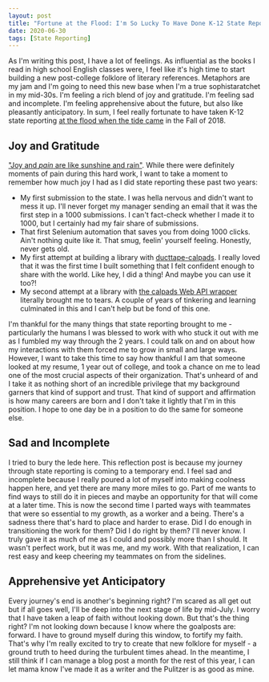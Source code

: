 ```yaml
---
layout: post
title: "Fortune at the Flood: I'm So Lucky To Have Done K-12 State Reporting"
date: 2020-06-30
tags: [State Reporting]
---
```

As I'm writing this post, I have a lot of feelings. As influential as the books I read in high school English classes were, I feel like it's high time to start building a new post-college folklore of literary references. Metaphors are my jam and I'm going to need this new base when I'm a true sophistaratchet in my mid-30s. I'm feeling a rich blend of joy and gratitude. I'm feeling sad and incomplete. I'm feeling apprehensive about the future, but also like pleasantly anticipatory. In sum, I feel really fortunate to have taken K-12 state reporting [at the flood when the tide came](https://www.sparknotes.com/shakespeare/juliuscaesar/quotes/page/4/) in the Fall of 2018.
<!--more-->
## Joy and Gratitude
["Joy and _pain_ are like sunshine and rain"](https://www.youtube.com/watch?v=RGKODhMyw20). While there were definitely moments of pain during this hard work, I want to take a moment to remember how much joy I had as I did state reporting these past two years:
- My first submission to the state. I was hella nervous and didn't want to mess it up. I'll never forget my manager sending an email that it was the first step in a 1000 submissions. I can't fact-check whether I made it to 1000, but I certainly had my fair share of submissions.
- That first Selenium automation that saves you from doing 1000 clicks. Ain't nothing quite like it. That smug, feelin' yourself feeling. Honestly, never gets old.
- My first attempt at building a library with [ducttape-calpads](https://github.com/SummitPublicSchools/ducttape-calpads). I really loved that it was the first time I built something that I felt confident enough to share with the world. Like hey, I did a thing! And maybe you can use it too?!
- My second attempt at a library with [the calpads Web API wrapper](https://github.com/SummitPublicSchools/calpads) literally brought me to tears. A couple of years of tinkering and learning culminated in this and I can't help but be fond of this one.

I'm thankful for the many things that state reporting brought to me - particularly the humans I was blessed to work with who stuck it out with me as I fumbled my way through the 2 years. I could talk on and on about how my interactions with them forced me to grow in small and large ways. However, I want to take this time to say how thankful I am that someone looked at my resume, 1 year out of college, and took a chance on me to lead one of the most crucial aspects of their organization. That's unheard of and I take it as nothing short of an incredible privilege that my background garners that kind of support and trust. That kind of support and affirmation is how many careers are born and I don't take it lightly that I'm in this position. I hope to one day be in a position to do the same for someone else.

## Sad and Incomplete
I tried to bury the lede here. This reflection post is because my journey through state reporting is coming to a temporary end. I feel sad and incomplete because I really poured a lot of myself into making coolness happen here, and yet there are many more miles to go. Part of me wants to find ways to still do it in pieces and maybe an opportunity for that will come at a later time. This is now the second time I parted ways with teammates that were so essential to my growth, as a worker and a being. There's a sadness there that's hard to place and harder to erase. Did I do enough in transitioning the work for them? Did I do right by them? I'll never know. I truly gave it as much of me as I could and possibly more than I should. It wasn't perfect work, but it was me, and my work. With that realization, I can rest easy and keep cheering my teammates on from the sidelines.

## Apprehensive yet Anticipatory
Every journey's end is another's beginning right? I'm scared as all get out but if all goes well, I'll be deep into the next stage of life by mid-July. I worry that I have taken a leap of faith without looking down. But that's the thing right? I'm not looking down because I know where the goalposts are: forward. I have to ground myself during this window, to fortify my faith. That's why I'm really excited to try to create that new folklore for myself - a ground truth to heed during the turbulent times ahead. In the meantime, I still think if I can manage a blog post a month for the rest of this year, I can let mama know I've made it as a writer and the Pulitzer is as good as mine.